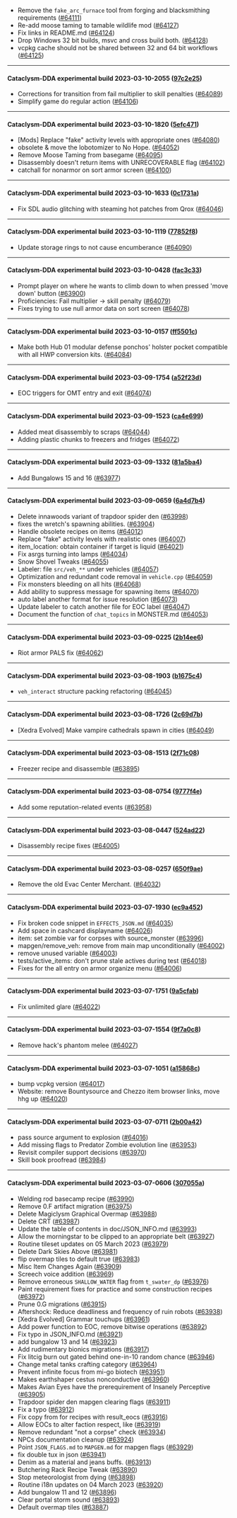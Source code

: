 * Remove the ``fake_arc_furnace`` tool from forging and blacksmithing requirements ([#64111](https://github.com/CleverRaven/Cataclysm-DDA/pull/64111))
* Re-add moose taming to tamable wildlife mod ([#64127](https://github.com/CleverRaven/Cataclysm-DDA/pull/64127))
* Fix links in README.md ([#64124](https://github.com/CleverRaven/Cataclysm-DDA/pull/64124))
* Drop Windows 32 bit builds, msvc and cross build both. ([#64128](https://github.com/CleverRaven/Cataclysm-DDA/pull/64128))
* vcpkg cache should not be shared between 32 and 64 bit workflows ([#64125](https://github.com/CleverRaven/Cataclysm-DDA/pull/64125))

---

#### Cataclysm-DDA experimental build 2023-03-10-2055 ([97c2e25](https://github.com/CleverRaven/Cataclysm-DDA/releases/tag/cdda-experimental-2023-03-10-2055))

* Corrections for transition from fail multiplier to skill penalties ([#64089](https://github.com/CleverRaven/Cataclysm-DDA/pull/64089))
* Simplify game do regular action ([#64106](https://github.com/CleverRaven/Cataclysm-DDA/pull/64106))

---

#### Cataclysm-DDA experimental build 2023-03-10-1820 ([5efc471](https://github.com/CleverRaven/Cataclysm-DDA/releases/tag/cdda-experimental-2023-03-10-1820))

* [Mods] Replace "fake" activity levels with appropriate ones ([#64080](https://github.com/CleverRaven/Cataclysm-DDA/pull/64080))
* obsolete & move the lobotomizer to No Hope. ([#64052](https://github.com/CleverRaven/Cataclysm-DDA/pull/64052))
* Remove Moose Taming from basegame ([#64095](https://github.com/CleverRaven/Cataclysm-DDA/pull/64095))
* Disassembly doesn't return items with UNRECOVERABLE flag ([#64102](https://github.com/CleverRaven/Cataclysm-DDA/pull/64102))
* catchall for nonarmor on sort armor screen ([#64100](https://github.com/CleverRaven/Cataclysm-DDA/pull/64100))

---

#### Cataclysm-DDA experimental build 2023-03-10-1633 ([0c1731a](https://github.com/CleverRaven/Cataclysm-DDA/releases/tag/cdda-experimental-2023-03-10-1633))

* Fix SDL audio glitching with steaming hot patches from Qrox ([#64046](https://github.com/CleverRaven/Cataclysm-DDA/pull/64046))

---

#### Cataclysm-DDA experimental build 2023-03-10-1119 ([77852f8](https://github.com/CleverRaven/Cataclysm-DDA/releases/tag/cdda-experimental-2023-03-10-1119))

* Update storage rings to not cause encumberance ([#64090](https://github.com/CleverRaven/Cataclysm-DDA/pull/64090))

---

#### Cataclysm-DDA experimental build 2023-03-10-0428 ([fac3c33](https://github.com/CleverRaven/Cataclysm-DDA/releases/tag/cdda-experimental-2023-03-10-0428))

* Prompt player on where he wants to climb down to when pressed 'move down' button ([#63900](https://github.com/CleverRaven/Cataclysm-DDA/pull/63900))
* Proficiencies: Fail multiplier -> skill penalty ([#64079](https://github.com/CleverRaven/Cataclysm-DDA/pull/64079))
* Fixes trying to use null armor data on sort screen ([#64078](https://github.com/CleverRaven/Cataclysm-DDA/pull/64078))

---

#### Cataclysm-DDA experimental build 2023-03-10-0157 ([ff5501c](https://github.com/CleverRaven/Cataclysm-DDA/releases/tag/cdda-experimental-2023-03-10-0157))

* Make both Hub 01 modular defense ponchos' holster pocket compatible with all HWP conversion kits. ([#64084](https://github.com/CleverRaven/Cataclysm-DDA/pull/64084))

---

#### Cataclysm-DDA experimental build 2023-03-09-1754 ([a52f23d](https://github.com/CleverRaven/Cataclysm-DDA/releases/tag/cdda-experimental-2023-03-09-1754))

* EOC triggers for OMT entry and exit ([#64074](https://github.com/CleverRaven/Cataclysm-DDA/pull/64074))

---

#### Cataclysm-DDA experimental build 2023-03-09-1523 ([ca4e699](https://github.com/CleverRaven/Cataclysm-DDA/releases/tag/cdda-experimental-2023-03-09-1523))

* Added meat disassembly to scraps ([#64044](https://github.com/CleverRaven/Cataclysm-DDA/pull/64044))
* Adding plastic chunks to freezers and fridges ([#64072](https://github.com/CleverRaven/Cataclysm-DDA/pull/64072))

---

#### Cataclysm-DDA experimental build 2023-03-09-1332 ([81a5ba4](https://github.com/CleverRaven/Cataclysm-DDA/releases/tag/cdda-experimental-2023-03-09-1332))

* Add Bungalows 15 and 16 ([#63977](https://github.com/CleverRaven/Cataclysm-DDA/pull/63977))

---

#### Cataclysm-DDA experimental build 2023-03-09-0659 ([6a4d7b4](https://github.com/CleverRaven/Cataclysm-DDA/releases/tag/cdda-experimental-2023-03-09-0659))

* Delete innawoods variant of trapdoor spider den ([#63998](https://github.com/CleverRaven/Cataclysm-DDA/pull/63998))
* fixes the wretch's spawning abilities. ([#63904](https://github.com/CleverRaven/Cataclysm-DDA/pull/63904))
* Handle obsolete recipes on items ([#64012](https://github.com/CleverRaven/Cataclysm-DDA/pull/64012))
* Replace "fake" activity levels with realistic ones ([#64007](https://github.com/CleverRaven/Cataclysm-DDA/pull/64007))
* item_location: obtain container if target is liquid ([#64021](https://github.com/CleverRaven/Cataclysm-DDA/pull/64021))
* Fix asrgs turning into lamps ([#64034](https://github.com/CleverRaven/Cataclysm-DDA/pull/64034))
* Snow Shovel Tweaks ([#64055](https://github.com/CleverRaven/Cataclysm-DDA/pull/64055))
* Labeler: file `src/veh_**` under vehicles ([#64057](https://github.com/CleverRaven/Cataclysm-DDA/pull/64057))
* Optimization and redundant code removal in `vehicle.cpp` ([#64059](https://github.com/CleverRaven/Cataclysm-DDA/pull/64059))
* Fix monsters bleeding on all hits ([#64068](https://github.com/CleverRaven/Cataclysm-DDA/pull/64068))
* Add ability to suppress message for spawning items ([#64070](https://github.com/CleverRaven/Cataclysm-DDA/pull/64070))
* auto label another format for issue resolution ([#64073](https://github.com/CleverRaven/Cataclysm-DDA/pull/64073))
* Update labeler to catch another file for EOC label ([#64047](https://github.com/CleverRaven/Cataclysm-DDA/pull/64047))
* Document the function of `chat_topics` in MONSTER.md ([#64053](https://github.com/CleverRaven/Cataclysm-DDA/pull/64053))

---

#### Cataclysm-DDA experimental build 2023-03-09-0225 ([2b14ee6](https://github.com/CleverRaven/Cataclysm-DDA/releases/tag/cdda-experimental-2023-03-09-0225))

* Riot armor PALS fix ([#64062](https://github.com/CleverRaven/Cataclysm-DDA/pull/64062))

---

#### Cataclysm-DDA experimental build 2023-03-08-1903 ([b1675c4](https://github.com/CleverRaven/Cataclysm-DDA/releases/tag/cdda-experimental-2023-03-08-1903))

* `veh_interact` structure packing refactoring ([#64045](https://github.com/CleverRaven/Cataclysm-DDA/pull/64045))

---

#### Cataclysm-DDA experimental build 2023-03-08-1726 ([2c69d7b](https://github.com/CleverRaven/Cataclysm-DDA/releases/tag/cdda-experimental-2023-03-08-1726))

* [Xedra Evolved] Make vampire cathedrals spawn in cities ([#64049](https://github.com/CleverRaven/Cataclysm-DDA/pull/64049))

---

#### Cataclysm-DDA experimental build 2023-03-08-1513 ([2f71c08](https://github.com/CleverRaven/Cataclysm-DDA/releases/tag/cdda-experimental-2023-03-08-1513))

* Freezer recipe and disassemble ([#63895](https://github.com/CleverRaven/Cataclysm-DDA/pull/63895))

---

#### Cataclysm-DDA experimental build 2023-03-08-0754 ([9777f4e](https://github.com/CleverRaven/Cataclysm-DDA/releases/tag/cdda-experimental-2023-03-08-0754))

* Add some reputation-related events ([#63958](https://github.com/CleverRaven/Cataclysm-DDA/pull/63958))

---

#### Cataclysm-DDA experimental build 2023-03-08-0447 ([524ad22](https://github.com/CleverRaven/Cataclysm-DDA/releases/tag/cdda-experimental-2023-03-08-0447))

* Disassembly recipe fixes ([#64005](https://github.com/CleverRaven/Cataclysm-DDA/pull/64005))

---

#### Cataclysm-DDA experimental build 2023-03-08-0257 ([650f9ae](https://github.com/CleverRaven/Cataclysm-DDA/releases/tag/cdda-experimental-2023-03-08-0257))

* Remove the old Evac Center Merchant. ([#64032](https://github.com/CleverRaven/Cataclysm-DDA/pull/64032))

---

#### Cataclysm-DDA experimental build 2023-03-07-1930 ([ec9a452](https://github.com/CleverRaven/Cataclysm-DDA/releases/tag/cdda-experimental-2023-03-07-1930))

* Fix broken code snippet in `EFFECTS_JSON.md` ([#64035](https://github.com/CleverRaven/Cataclysm-DDA/pull/64035))
* Add space in cashcard displayname ([#64026](https://github.com/CleverRaven/Cataclysm-DDA/pull/64026))
* item: set zombie var for corpses with source_monster ([#63996](https://github.com/CleverRaven/Cataclysm-DDA/pull/63996))
* mapgen/remove_veh: remove from main map unconditionally ([#64002](https://github.com/CleverRaven/Cataclysm-DDA/pull/64002))
* remove unused variable ([#64003](https://github.com/CleverRaven/Cataclysm-DDA/pull/64003))
* tests/active_items: don't prune stale actives during test ([#64018](https://github.com/CleverRaven/Cataclysm-DDA/pull/64018))
* Fixes for the all entry on armor organize menu ([#64006](https://github.com/CleverRaven/Cataclysm-DDA/pull/64006))

---

#### Cataclysm-DDA experimental build 2023-03-07-1751 ([9a5cfab](https://github.com/CleverRaven/Cataclysm-DDA/releases/tag/cdda-experimental-2023-03-07-1751))

* Fix unlimited glare ([#64022](https://github.com/CleverRaven/Cataclysm-DDA/pull/64022))

---

#### Cataclysm-DDA experimental build 2023-03-07-1554 ([9f7a0c8](https://github.com/CleverRaven/Cataclysm-DDA/releases/tag/cdda-experimental-2023-03-07-1554))

* Remove hack's phantom melee ([#64027](https://github.com/CleverRaven/Cataclysm-DDA/pull/64027))

---

#### Cataclysm-DDA experimental build 2023-03-07-1051 ([a15868c](https://github.com/CleverRaven/Cataclysm-DDA/releases/tag/cdda-experimental-2023-03-07-1051))

* bump vcpkg version ([#64017](https://github.com/CleverRaven/Cataclysm-DDA/pull/64017))
* Website: remove Bountysource and Chezzo item browser links, move hhg up ([#64020](https://github.com/CleverRaven/Cataclysm-DDA/pull/64020))

---

#### Cataclysm-DDA experimental build 2023-03-07-0711 ([2b00a42](https://github.com/CleverRaven/Cataclysm-DDA/releases/tag/cdda-experimental-2023-03-07-0711))

* pass source argument to explosion ([#64016](https://github.com/CleverRaven/Cataclysm-DDA/pull/64016))
* Add missing flags to Predator Zombie evolution line ([#63953](https://github.com/CleverRaven/Cataclysm-DDA/pull/63953))
* Revisit compiler support decisions ([#63970](https://github.com/CleverRaven/Cataclysm-DDA/pull/63970))
* Skill book proofread ([#63984](https://github.com/CleverRaven/Cataclysm-DDA/pull/63984))

---

#### Cataclysm-DDA experimental build 2023-03-07-0606 ([307055a](https://github.com/CleverRaven/Cataclysm-DDA/releases/tag/cdda-experimental-2023-03-07-0606))

* Welding rod basecamp recipe ([#63990](https://github.com/CleverRaven/Cataclysm-DDA/pull/63990))
* Remove 0.F artifact migration ([#63975](https://github.com/CleverRaven/Cataclysm-DDA/pull/63975))
* Delete Magiclysm Graphical Overmap ([#63988](https://github.com/CleverRaven/Cataclysm-DDA/pull/63988))
* Delete CRT ([#63987](https://github.com/CleverRaven/Cataclysm-DDA/pull/63987))
* Update the table of contents in doc/JSON_INFO.md ([#63993](https://github.com/CleverRaven/Cataclysm-DDA/pull/63993))
* Allow the morningstar to be clipped to an appropriate belt ([#63927](https://github.com/CleverRaven/Cataclysm-DDA/pull/63927))
* Routine tileset updates on 05 March 2023 ([#63979](https://github.com/CleverRaven/Cataclysm-DDA/pull/63979))
* Delete Dark Skies Above ([#63981](https://github.com/CleverRaven/Cataclysm-DDA/pull/63981))
* flip overmap tiles to default true ([#63983](https://github.com/CleverRaven/Cataclysm-DDA/pull/63983))
* Misc Item Changes Again ([#63909](https://github.com/CleverRaven/Cataclysm-DDA/pull/63909))
* Screech voice addition ([#63969](https://github.com/CleverRaven/Cataclysm-DDA/pull/63969))
* Remove erroneous `SHALLOW_WATER` flag from `t_swater_dp` ([#63976](https://github.com/CleverRaven/Cataclysm-DDA/pull/63976))
* Paint requirement fixes for practice and some construction recipes ([#63972](https://github.com/CleverRaven/Cataclysm-DDA/pull/63972))
* Prune 0.G migrations ([#63915](https://github.com/CleverRaven/Cataclysm-DDA/pull/63915))
* Aftershock: Reduce deadliness and frequency of ruin robots ([#63938](https://github.com/CleverRaven/Cataclysm-DDA/pull/63938))
* [Xedra Evolved] Grammar touchups ([#63961](https://github.com/CleverRaven/Cataclysm-DDA/pull/63961))
* Add power function to EOC, remove bitwise operations ([#63892](https://github.com/CleverRaven/Cataclysm-DDA/pull/63892))
* Fix typo in JSON_INFO.md ([#63921](https://github.com/CleverRaven/Cataclysm-DDA/pull/63921))
* add bungalow 13 and 14 ([#63923](https://github.com/CleverRaven/Cataclysm-DDA/pull/63923))
* Add rudimentary bionics migrations ([#63917](https://github.com/CleverRaven/Cataclysm-DDA/pull/63917))
* Fix litcig burn out gated behind one-in-10 random chance ([#63946](https://github.com/CleverRaven/Cataclysm-DDA/pull/63946))
* Change metal tanks crafting category ([#63964](https://github.com/CleverRaven/Cataclysm-DDA/pull/63964))
* Prevent infinite focus from mi-go biotech ([#63951](https://github.com/CleverRaven/Cataclysm-DDA/pull/63951))
* Makes earthshaper cestus nonconductive ([#63960](https://github.com/CleverRaven/Cataclysm-DDA/pull/63960))
* Makes Avian Eyes have the prerequirement of Insanely Perceptive ([#63905](https://github.com/CleverRaven/Cataclysm-DDA/pull/63905))
* Trapdoor spider den mapgen clearing flags ([#63911](https://github.com/CleverRaven/Cataclysm-DDA/pull/63911))
* Fix a typo ([#63912](https://github.com/CleverRaven/Cataclysm-DDA/pull/63912))
* Fix copy from for recipes with result_eocs ([#63916](https://github.com/CleverRaven/Cataclysm-DDA/pull/63916))
* Allow EOCs to alter faction respect, like ([#63919](https://github.com/CleverRaven/Cataclysm-DDA/pull/63919))
* Remove redundant "not a corpse" check ([#63934](https://github.com/CleverRaven/Cataclysm-DDA/pull/63934))
* NPCs documentation cleanup ([#63924](https://github.com/CleverRaven/Cataclysm-DDA/pull/63924))
* Point `JSON_FLAGS.md` to `MAPGEN.md` for mapgen flags ([#63929](https://github.com/CleverRaven/Cataclysm-DDA/pull/63929))
* fix double tux in json ([#63941](https://github.com/CleverRaven/Cataclysm-DDA/pull/63941))
* Denim as a material and jeans buffs. ([#63913](https://github.com/CleverRaven/Cataclysm-DDA/pull/63913))
* Butchering Rack Recipe Tweak ([#63890](https://github.com/CleverRaven/Cataclysm-DDA/pull/63890))
* Stop meteorologist from dying ([#63898](https://github.com/CleverRaven/Cataclysm-DDA/pull/63898))
* Routine i18n updates on 04 March 2023 ([#63920](https://github.com/CleverRaven/Cataclysm-DDA/pull/63920))
* Add bungalow 11 and 12 ([#63896](https://github.com/CleverRaven/Cataclysm-DDA/pull/63896))
* Clear portal storm sound ([#63893](https://github.com/CleverRaven/Cataclysm-DDA/pull/63893))
* Default overmap tiles ([#63887](https://github.com/CleverRaven/Cataclysm-DDA/pull/63887))
